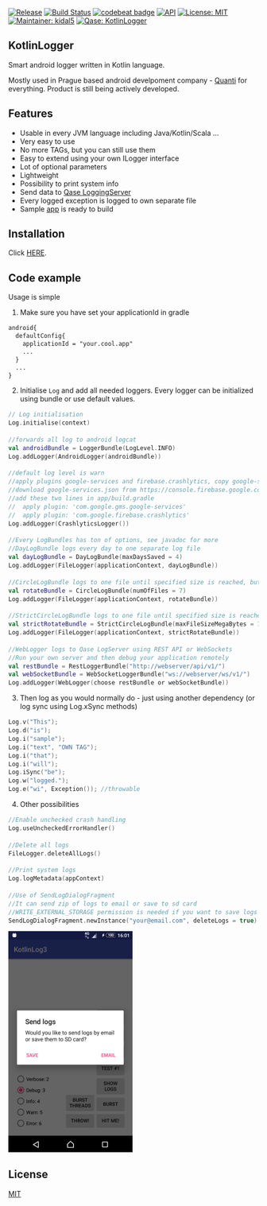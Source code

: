 [![Release](https://jitpack.io/v/Qase/KotlinLogger.svg)](https://jitpack.io/#Qase/KotlinLogger)
[![Build Status](https://travis-ci.org/Qase/KotlinLogger.svg?branch=master)](https://travis-ci.org/Qase/KotlinLogger)
[![codebeat badge](https://codebeat.co/badges/d7306f5e-9328-45a0-bbed-1abab3e8b5b2)](https://codebeat.co/projects/github-com-qase-kotlinlogger-master)
[![API](https://img.shields.io/badge/API-16%2B-brightgreen.svg?style=flat)](https://android-arsenal.com/api?level=16)
[![License: MIT](https://img.shields.io/badge/License-MIT-yellow.svg)](https://opensource.org/licenses/MIT)
[![Maintainer: kidal5](https://img.shields.io/badge/Maintainer-kidal5-blue.svg)](mailto:vladislav.trnka@quanti.cz)
[![Qase: KotlinLogger](https://img.shields.io/badge/Qase-KotlinLogger-ff69b4.svg)](https://github.com/Qase/KotlinLogger)



## KotlinLogger

Smart android logger written in Kotlin language.

Mostly used in Prague based android develpoment company - [Quanti](https://www.quanti.cz/) for everything. Product is still being actively developed.

## Features
* Usable in every JVM language including Java/Kotlin/Scala ...
* Very easy to use
* No more TAGs, but you can still use them
* Easy to extend using your own ILogger interface
* Lot of optional parameters
* Lightweight
* Possibility to print system info
* Send data to [Qase LoggingServer](https://github.com/Qase/LoggingServer)
* Every logged exception is logged to own separate file
* Sample [app](github/sampleApp.png) is ready to build


## Installation

Click [HERE](https://jitpack.io/#Qase/KotlinLogger).

## Code example

Usage is simple

1) Make sure you have set your applicationId in gradle 
```
android{
  defaultConfig{
    applicationId = "your.cool.app"
    ...
  }
  ...
}
```

2) Initialise `Log` and add all needed loggers. Every logger can be initialized using bundle or use default values.

```kotlin
// Log initialisation
Log.initialise(context)

//forwards all log to android logcat
val androidBundle = LoggerBundle(LogLevel.INFO)
Log.addLogger(AndroidLogger(androidBundle))

//default log level is warn
//apply plugins google-services and firebase.crashlytics, copy google-services.json in app/ directory
//download google-services.json from https://console.firebase.google.com/u/0/project/{project_id}/settings/general/android:{project_package}
//add these two lines in app/build.gradle
//  apply plugin: 'com.google.gms.google-services'
//  apply plugin: 'com.google.firebase.crashlytics'
Log.addLogger(CrashlyticsLogger())

//Every LogBundles has ton of options, see javadoc for more
//DayLogBundle logs every day to one separate log file
val dayLogBundle = DayLogBundle(maxDaysSaved = 4)
Log.addLogger(FileLogger(applicationContext, dayLogBundle))

//CircleLogBundle logs to one file until specified size is reached, but may overflow
val rotateBundle = CircleLogBundle(numOfFiles = 7)
Log.addLogger(FileLogger(applicationContext, rotateBundle))

//StrictCircleLogBundle logs to one file until specified size is reached, never overflows but slower
val strictRotateBundle = StrictCircleLogBundle(maxFileSizeMegaBytes = 1)  
Log.addLogger(FileLogger(applicationContext, strictRotateBundle))

//WebLogger logs to Qase LogServer using REST API or WebSockets
//Run your own server and then debug your application remotely
val restBundle = RestLoggerBundle("http://webserver/api/v1/")
val webSocketBundle = WebSocketLoggerBundle("ws://webserver/ws/v1/")
Log.addLogger(WebLogger(choose restBundle or webSocketBundle))

```



3) Then log as you would normally do - just using another dependency
(or log sync using Log.xSync methods)

```kotlin
Log.v("This");
Log.d("is");
Log.i("sample");
Log.i("text", "OWN TAG");
Log.i("that");
Log.i("will");
Log.iSync("be");
Log.w("logged.");
Log.e("wi", Exception()); //throwable
```

4) Other possibilities 
```kotlin
//Enable unchecked crash handling
Log.useUncheckedErrorHandler()

//Delete all logs
FileLogger.deleteAllLogs()

//Print system logs
Log.logMetadata(appContext)

//Use of SendLogDialogFragment
//It can send zip of logs to email or save to sd card 
//WRITE_EXTERNAL_STORAGE permission is needed if you want to save logs to sd card
SendLogDialogFragment.newInstance("your@email.com", deleteLogs = true).show(supportFragmentManager, "TAG")
```
<img src="github/dialog.png" width="250">


## License
[MIT](https://github.com/nishanths/license/blob/master/LICENSE)
